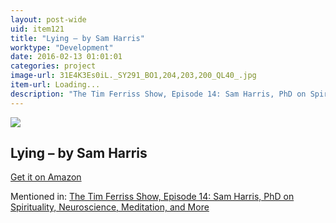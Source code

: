 ```yaml
---
layout: post-wide
uid: item121
title: "Lying – by Sam Harris"
worktype: "Development"
date: 2016-02-13 01:01:01
categories: project
image-url: 31E4K3Es0iL._SY291_BO1,204,203,200_QL40_.jpg
item-url: Loading...
description: "The Tim Ferriss Show, Episode 14: Sam Harris, PhD on Spirituality, Neuroscience, Meditation, and More"
---
```

<a href="Loading..." target="blank"><img src="../../../../img/thumbs/31E4K3Es0iL._SY291_BO1,204,203,200_QL40_.jpg" class="prod-img"></a>
<h2>Lying – by Sam Harris</h2>
<p><a href="Loading..." target="blank">Get it on Amazon</a><p>
<p>Mentioned in: <a href="http://fourhourworkweek.com/2014/06/18/sam-harris/" target="blank">The Tim Ferriss Show, Episode 14: Sam Harris, PhD on Spirituality, Neuroscience, Meditation, and More</a></p>
